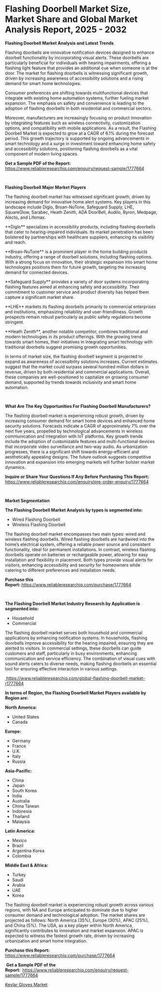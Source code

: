 <p><h1>Flashing Doorbell Market Size, Market Share and Global Market Analysis Report, 2025 - 2032</h1></p><p><strong>Flashing Doorbell Market Analysis and Latest Trends</strong></p>
<p><p>Flashing doorbells are innovative notification devices designed to enhance doorbell functionality by incorporating visual alerts. These doorbells are particularly beneficial for individuals with hearing impairments, offering a flashing light feature that provides an additional cue when someone is at the door. The market for flashing doorbells is witnessing significant growth, driven by increasing awareness of accessibility solutions and a rising demand for smart home technologies. </p><p>Consumer preferences are shifting towards multifunctional devices that integrate with existing home automation systems, further fueling market expansion. The emphasis on safety and convenience is leading to the adoption of flashing doorbells in both residential and commercial sectors. </p><p>Moreover, manufacturers are increasingly focusing on product innovation by integrating features such as wireless connectivity, customization options, and compatibility with mobile applications. As a result, the Flashing Doorbell Market is expected to grow at a CAGR of 6.1% during the forecast period. This growth trajectory is supported by ongoing advancements in smart technology and a surge in investment toward enhancing home safety and accessibility solutions, positioning flashing doorbells as a vital component of modern living spaces.</p></p>
<p><strong>Get a Sample PDF of the Report:&nbsp;</strong> <a href="https://www.reliableresearchiq.com/enquiry/request-sample/1777664?utm_campaign=2117&utm_medium=2&utm_source=Github&utm_content=ia&utm_term=07022025&utm_id=flashing-doorbell">https://www.reliableresearchiq.com/enquiry/request-sample/1777664</a></p>
<p>&nbsp;</p>
<p><strong>Flashing Doorbell Major Market Players</strong></p>
<p><p>The flashing doorbell market has witnessed significant growth, driven by increasing demand for innovative home alert systems. Key players in this landscape include Diglo, Broan-NuTone, Safeguard Supply, LHE, SquareGlow, Sarabec, Heath Zenith, ADA DoorBell, Audilo, Byron, Medpage, Alecto, and Lifemax.</p><p>**Diglo** specializes in accessibility products, including flashing doorbells that cater to hearing-impaired individuals. Its market penetration has been bolstered by partnerships with healthcare suppliers, enhancing its visibility and reach.</p><p>**Broan-NuTone** is a prominent player in the home building products industry, offering a range of doorbell solutions, including flashing options. With a strong focus on innovation, their strategic expansion into smart home technologies positions them for future growth, targeting the increasing demand for connected devices.</p><p>**Safeguard Supply** provides a variety of door systems incorporating flashing features aimed at enhancing safety and accessibility. Their commitment to customer service and product diversity has helped them capture a significant market share.</p><p>**LHE** markets its flashing doorbells primarily to commercial enterprises and institutions, emphasizing reliability and user-friendliness. Growth prospects remain robust particularly as public safety regulations become stringent.</p><p>**Heath Zenith**, another notable competitor, combines traditional and modern technologies in its product offerings. With the growing trend towards smart homes, their initiatives in integrating smart technology with traditional doorbells suggest promising growth opportunities.</p><p>In terms of market size, the flashing doorbell segment is projected to expand as awareness of accessibility solutions increases. Current estimates suggest that the market could surpass several hundred million dollars in revenue, driven by both residential and commercial applications. Overall, these companies are well-positioned to capitalize on growing consumer demand, supported by trends towards inclusivity and smart home automation.</p></p>
<p>&nbsp;</p>
<p><strong>What Are The Key Opportunities For Flashing Doorbell Manufacturers?</strong></p>
<p><p>The flashing doorbell market is experiencing robust growth, driven by increasing consumer demand for smart home devices and enhanced home security solutions. Forecasts indicate a CAGR of approximately 7% over the next five years, propelled by technological advancements in wireless communication and integration with IoT platforms. Key growth trends include the adoption of customizable features and multi-functional devices that incorporate video surveillance and two-way audio. As urbanization progresses, there is a significant shift towards energy-efficient and aesthetically appealing designs. The future outlook suggests competitive innovation and expansion into emerging markets will further bolster market dynamics.</p></p>
<p><strong>Inquire or Share Your Questions If Any Before Purchasing This Report:</strong> <a href="https://www.reliableresearchiq.com/enquiry/pre-order-enquiry/1777664?utm_campaign=2117&utm_medium=2&utm_source=Github&utm_content=ia&utm_term=07022025&utm_id=flashing-doorbell">https://www.reliableresearchiq.com/enquiry/pre-order-enquiry/1777664</a></p>
<p>&nbsp;</p>
<p><strong>Market Segmentation</strong></p>
<p><strong>The Flashing Doorbell Market Analysis by types is segmented into:</strong></p>
<p><ul><li>Wired Flashing Doorbell</li><li>Wireless Flashing Doorbell</li></ul></p>
<p><p>The flashing doorbell market encompasses two main types: wired and wireless flashing doorbells. Wired flashing doorbells are hardwired into the home’s electrical system, offering a reliable power source and consistent functionality, ideal for permanent installations. In contrast, wireless flashing doorbells operate on batteries or rechargeable power, allowing for easy installation and flexibility in placement. Both types provide visual alerts for visitors, enhancing accessibility and security for homeowners while catering to different preferences and installation needs.</p></p>
<p><strong>Purchase this Report:&nbsp;</strong><a href="https://www.reliableresearchiq.com/purchase/1777664?utm_campaign=2117&utm_medium=2&utm_source=Github&utm_content=ia&utm_term=07022025&utm_id=flashing-doorbell">https://www.reliableresearchiq.com/purchase/1777664</a></p>
<p>&nbsp;</p>
<p><strong>The Flashing Doorbell Market Industry Research by Application is segmented into:</strong></p>
<p><ul><li>Household</li><li>Commercial</li></ul></p>
<p><p>The flashing doorbell market serves both household and commercial applications by enhancing notification systems. In households, flashing doorbells improve accessibility for the hearing impaired, ensuring they are alerted to visitors. In commercial settings, these doorbells can guide customers and staff, particularly in busy environments, enhancing communication and service efficiency. The combination of visual cues with sound alerts caters to diverse needs, making flashing doorbells an essential tool for ensuring effective interaction in various settings.</p></p>
<p><a href="https://www.reliableresearchiq.com/global-flashing-doorbell-market-r1777664?utm_campaign=2117&utm_medium=2&utm_source=Github&utm_content=ia&utm_term=07022025&utm_id=flashing-doorbell">&nbsp;https://www.reliableresearchiq.com/global-flashing-doorbell-market-r1777664</a></p>
<p><strong>In terms of Region, the Flashing Doorbell Market Players available by Region are:</strong></p>
<p>
    <p> <strong> North America: </strong>
        <ul>
            <li>United States</li>
            <li>Canada</li>
        </ul>
        </p> 
    <p> <strong> Europe: </strong>
        <ul>
            <li>Germany</li>
            <li>France</li>
            <li>U.K.</li>
            <li>Italy</li>
            <li>Russia</li>
        </ul>
        </p> 
    <p> <strong> Asia-Pacific: </strong>
        <ul>
            <li>China</li>
            <li>Japan</li>
            <li>South Korea</li>
            <li>India</li>
            <li>Australia</li>
            <li>China Taiwan</li>
            <li>Indonesia</li>
            <li>Thailand</li>
            <li>Malaysia</li>
        </ul>
        </p> 
    <p> <strong> Latin America: </strong>
        <ul>
            <li>Mexico</li>
            <li>Brazil</li>
            <li>Argentina Korea</li>
            <li>Colombia</li>
        </ul>
        </p> 
    <p> <strong> Middle East & Africa: </strong>
        <ul>
            <li>Turkey</li>
            <li>Saudi</li>
            <li>Arabia</li>
            <li>UAE</li>
            <li>Korea</li>
        </ul>
    </p>
    </p>
<p><p>The flashing doorbell market is experiencing robust growth across various regions, with NA and Europe anticipated to dominate due to higher consumer demand and technological adoption. The market shares are projected as follows: North America (35%), Europe (30%), APAC (25%), and China (5%). The USA, as a key player within North America, significantly contributes to innovation and market expansion. APAC is expected to witness the fastest growth rate, driven by increasing urbanization and smart home integration.</p></p>
<p><strong>Purchase this Report: </strong><a href="https://www.reliableresearchiq.com/purchase/1777664?utm_campaign=2117&utm_medium=2&utm_source=Github&utm_content=ia&utm_term=07022025&utm_id=flashing-doorbell">https://www.reliableresearchiq.com/purchase/1777664</a></p>
<p>&nbsp;<strong>Get a Sample PDF of the Report:&nbsp;&nbsp;</strong><a href="https://www.reliableresearchiq.com/enquiry/request-sample/1777664?utm_campaign=2117&utm_medium=2&utm_source=Github&utm_content=ia&utm_term=07022025&utm_id=flashing-doorbell">https://www.reliableresearchiq.com/enquiry/request-sample/1777664</a></p>
<p><strong></strong></p>
<p><p><a href="https://github.com/DixieGrimes/Market-Research-Report-List-1/blob/main/kevlar-gloves-market.md?utm_campaign=2117&utm_medium=2&utm_source=Github&utm_content=ia&utm_term=07022025&utm_id=flashing-doorbell">Kevlar Gloves Market</a></p></p>